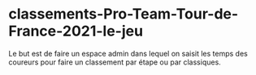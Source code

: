 # classements-Pro-Team-Tour-de-France-2021-le-jeu

Le but est de faire un espace admin dans lequel on saisit les temps des coureurs pour faire un classement par étape ou par classiques.

